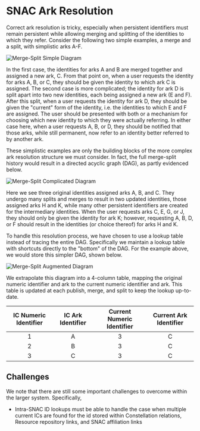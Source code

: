 # SNAC Ark Resolution

Correct ark resolution is tricky, especially when persistent identifiers must remain persistent while allowing merging and splitting of the identities to which they refer.  Consider the following two simple examples, a merge and a split, with simplistic arks A-F.  


![Merge-Split Simple Diagram](http://gitlab.iath.virginia.edu/snac/Documentation/raw/master/Specifications/Originals/merge-split-diagram.png)

In the first case, the identities for arks A and B are merged together and assigned a new ark, C.  From that point on, when a user requests the identity for arks A, B, or C, they should be given the identity to which ark C is assigned.  The second case is more complicated; the identity for ark D is split apart into two new identities, each being assigned a new ark (E and F).  After this split, when a user requests the identity for ark D, they should be given the "current" form of the identity, i.e. the identities to which E and F are assigned.  The user should be presented with both or a mechanism for choosing which new identity to which they were actually referring.  In either case here, when a user requests A, B, or D, they should be notified that those arks, while still permanent, now refer to an identity better referred to by another ark.

These simplistic examples are only the building blocks of the more complex ark resolution structure we must consider.  In fact, the full merge-split history would result in a directed acyclic graph (DAG), as partly evidenced below.

![Merge-Split Complicated Diagram](http://gitlab.iath.virginia.edu/snac/Documentation/raw/master/Specifications/Originals/merge-split-diagram2.png)

Here we see three original identities assigned arks A, B, and C.  They undergo many splits and merges to result in two updated identities, those assigned arks H and K, while many other persistent identifiers are created for the intermediary identities.  When the user requests arks C, E, G, or J, they should only be given the identity for ark K; however, requesting A, B, D, or F should result in the identities (or choice thereof) for arks H and K.

To handle this resolution process, we have chosen to use a lookup table instead of tracing the entire DAG.  Specifically we maintain a lookup table with shortcuts directly to the "bottom" of the DAG.  For the example above, we would store this simpler DAG, shown below.

![Merge-Split Augmented Diagram](http://gitlab.iath.virginia.edu/snac/Documentation/raw/master/Specifications/Originals/merge-split-diagram3.png)

We extrapolate this diagram into a 4-column table, mapping the original numeric identifier and ark to the current numeric identifier and ark.  This table is updated at each publish, merge, and split to keep the lookup up-to-date.

| IC Numeric Identifier | IC Ark Identifier | Current Numeric Identifier | Current Ark Identifier |
|:---------------------:|:-----------------:|:--------------------------:|:----------------------:|
| 1                     | A                 | 3                          | C                      |
| 2                     | B                 | 3                          | C                      |
| 3                     | C                 | 3                          | C                      |

## Challenges

We note that there are still some important challenges to overcome within the larger system.  Specifically,

- Intra-SNAC ID lookups must be able to handle the case when multiple current ICs are found for the id stored within Constellation relations, Resource repository links, and SNAC affiliation links

